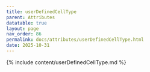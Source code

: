 ```yaml
---
title: userDefinedCellType
parent: Attributes
datatable: true
layout: page
nav_order: 86
permalink: docs/attributes/userDefinedCellType.html
date: 2025-10-31
---
```

{% include content/userDefinedCellType.md %}
